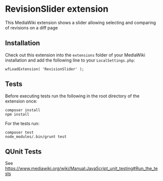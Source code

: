 # RevisionSlider extension

This MediaWiki extension shows a slider allowing selecting and comparing of revisions on a diff page

## Installation
Check out this extension into the `extensions` folder of your MediaWiki installation and add the following line to your `LocalSettings.php`:

    wfLoadExtension( 'RevisionSlider' );

## Tests
Before executing tests run the following in the root directory of the extension once:

    composer install
    npm install

For the tests run:

    composer test
    node_modules/.bin/grunt test

## QUnit Tests
See https://www.mediawiki.org/wiki/Manual:JavaScript_unit_testing#Run_the_tests